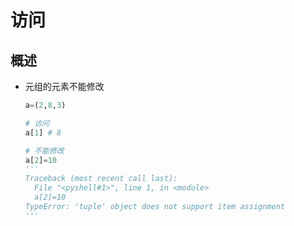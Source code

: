 # 访问

## 概述

+ 元组的元素不能修改

  ```py
  a=(2,8,3)

  # 访问
  a[1] # 8

  # 不能修改
  a[2]=10
  '''
  Traceback (most recent call last):
    File "<pyshell#1>", line 1, in <module>
    a[2]=10
  TypeError: 'tuple' object does not support item assignment
  '''
  ```
